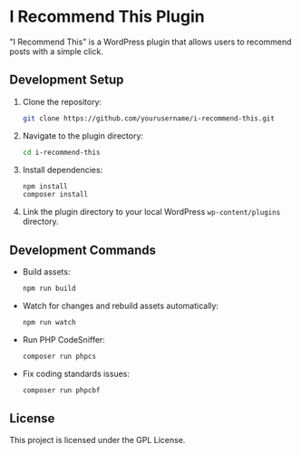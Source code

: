 # I Recommend This Plugin

"I Recommend This" is a WordPress plugin that allows users to recommend posts with a simple click.

## Development Setup

1. Clone the repository:

   ```sh
   git clone https://github.com/yourusername/i-recommend-this.git
   ```

2. Navigate to the plugin directory:

   ```sh
   cd i-recommend-this
   ```

3. Install dependencies:

   ```sh
   npm install
   composer install
   ```

4. Link the plugin directory to your local WordPress `wp-content/plugins` directory.

## Development Commands

- Build assets:

  ```sh
  npm run build
  ```

- Watch for changes and rebuild assets automatically:

  ```sh
  npm run watch
  ```

- Run PHP CodeSniffer:

  ```sh
  composer run phpcs
  ```

- Fix coding standards issues:

  ```sh
  composer run phpcbf
  ```

## License

This project is licensed under the GPL License.
